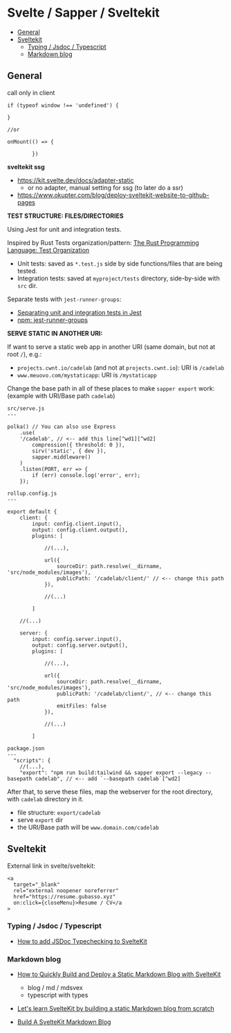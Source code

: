 # Svelte / Sapper / Sveltekit

<!-- toc -->

- [General](#general)
- [Sveltekit](#sveltekit)
  - [Typing / Jsdoc / Typescript](#typing--jsdoc--typescript)
  - [Markdown blog](#markdown-blog)

<!-- tocstop -->

## General


call only in client
```
if (typeof window !== 'undefined') {

}

//or

onMount(() => {

        })
```

**sveltekit ssg**

- https://kit.svelte.dev/docs/adapter-static
  - or no adapter, manual setting for ssg (to later do a ssr)
- https://www.okupter.com/blog/deploy-sveltekit-website-to-github-pages


**TEST STRUCTURE: FILES/DIRECTORIES**

Using Jest for unit and integration tests.

Inspired by Rust Tests organization/pattern: [The Rust Programming Language: Test Organization](https://doc.rust-lang.org/stable/book/ch11-03-test-organization.html)

- Unit tests: saved as `*.test.js` side by side functions/files that are being tested.
- Integration tests: saved at `myproject/tests` directory, side-by-side with `src` dir.

Separate tests with `jest-runner-groups`:
- [Separating unit and integration tests in Jest](https://medium.com/coding-stones/separating-unit-and-integration-tests-in-jest-f6dd301f399c)
- [npm: jest-runner-groups](https://www.npmjs.com/package/jest-runner-groups)

**SERVE STATIC IN ANOTHER URI:**

If want to serve a static web app in another URI (same domain, but not at root `/`), e.g.:
- `projects.cwnt.io/cadelab` (and not at `projects.cwnt.io`): URI is `/cadelab`
- `www.meuovo.com/mystaticapp`: URI is `/mystaticapp`

Change the base path in all of these places to make `sapper export` work: (example with URI/Base path `cadelab`)

```
src/serve.js
---

polka() // You can also use Express
	.use(
    '/cadelab', // <-- add this line[^wd1][^wd2]
		compression({ threshold: 0 }),
		sirv('static', { dev }),
		sapper.middleware()
	)
	.listen(PORT, err => {
		if (err) console.log('error', err);
	});
```

```
rollup.config.js
---

export default {
	client: {
		input: config.client.input(),
		output: config.client.output(),
		plugins: [

            //(...),

			url({
				sourceDir: path.resolve(__dirname, 'src/node_modules/images'),
				publicPath: '/cadelab/client/' // <-- change this path
			}),

            //(...)

        ]

    //(...)

	server: {
		input: config.server.input(),
		output: config.server.output(),
		plugins: [

            //(...),

			url({
				sourceDir: path.resolve(__dirname, 'src/node_modules/images'),
				publicPath: '/cadelab/client/', // <-- change this path
				emitFiles: false
			}),

            //(...)

        ]

```

```
package.json
---
  "scripts": {
    //(...),
    "export": "npm run build:tailwind && sapper export --legacy --basepath cadelab", // <-- add `--basepath cadelab`[^wd2]
```


After that, to serve these files, map the webserver for the root directory, with `cadelab` directory in it.
- file structure: `export/cadelab`
- serve `export` dir
- the URI/Base path will be `www.domain.com/cadelab`

## Sveltekit

External link in svelte/sveltekit:

```svelte
<a
  target="_blank"
  rel="external noopener noreferrer"
  href="https://resume.gubasso.xyz"
  on:click={closeMenu}>Resume / CV</a
>
```

### Typing / Jsdoc / Typescript

- [How to add JSDoc Typechecking to SvelteKit](https://www.swyx.io/jsdoc-swyxkit)

### Markdown blog

- [How to Quickly Build and Deploy a Static Markdown Blog with SvelteKit](https://www.thisdot.co/blog/how-to-quickly-build-and-deploy-a-static-markdown-blog-with-sveltekit/)
  - blog / md / mdsvex
  - typescript with types

- [Let's learn SvelteKit by building a static Markdown blog from scratch](https://joshcollinsworth.com/blog/build-static-sveltekit-markdown-blog)

- [Build A SvelteKit Markdown Blog](https://joyofcode.xyz/sveltekit-markdown-blog)
